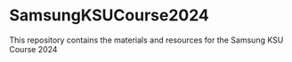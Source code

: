 # SamsungKSUCourse2024
This repository contains the materials and resources for the Samsung KSU Course 2024
